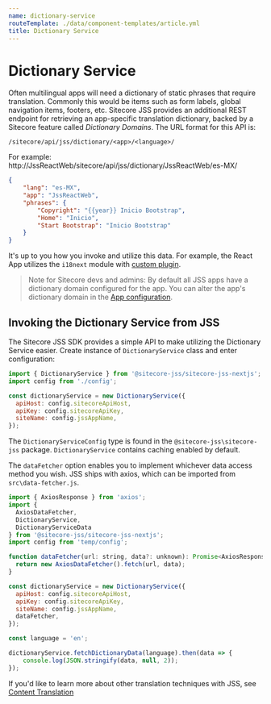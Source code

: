 ```yaml
---
name: dictionary-service
routeTemplate: ./data/component-templates/article.yml
title: Dictionary Service
---
```


# Dictionary Service

Often multilingual apps will need a dictionary of static phrases that require translation. Commonly this would be items such as form labels, global navigation items, footers, etc. Sitecore JSS provides an additional REST endpoint for retrieving an app-specific translation dictionary, backed by a Sitecore feature called *Dictionary Domains*. The URL format for this API is:

`/sitecore/api/jss/dictionary/<app>/<language>/`

For example:
http://JssReactWeb/sitecore/api/jss/dictionary/JssReactWeb/es-MX/

```json
{
    "lang": "es-MX",
    "app": "JssReactWeb",
    "phrases": {
        "Copyright": "{{year}} Inicio Bootstrap",
        "Home": "Inicio",
        "Start Bootstrap": "Inicio Bootstrap"
    }
}
```

It's up to you how you invoke and utilize this data. For example, the React App utilizes the `i18next` module with [custom plugin](https://www.i18next.com/misc/creating-own-plugins).

> Note for Sitecore devs and admins: By default all JSS apps have a dictionary domain configured for the app. You can alter the app's dictionary domain in the [App configuration](/docs/techniques/content-translation).

## Invoking the Dictionary Service from JSS

The Sitecore JSS SDK provides a simple API to make utilizing the Dictionary Service easier. Create instance of `DictionaryService` class and enter configuration:
```javascript
import { DictionaryService } from '@sitecore-jss/sitecore-jss-nextjs';
import config from './config';

const dictionaryService = new DictionaryService({
  apiHost: config.sitecoreApiHost,
  apiKey: config.sitecoreApiKey,
  siteName: config.jssAppName,
});
```
The `DictionaryServiceConfig` type is found in the `@sitecore-jss\sitecore-jss` package. `DictionaryService` contains caching enabled by default.

The `dataFetcher` option enables you to implement whichever data access method you wish. JSS ships with axios, which can be imported from `src\data-fetcher.js`.
```javascript
import { AxiosResponse } from 'axios';
import { 
  AxiosDataFetcher,
  DictionaryService,
  DictionaryServiceData
} from '@sitecore-jss/sitecore-jss-nextjs';
import config from 'temp/config';

function dataFetcher(url: string, data?: unknown): Promise<AxiosResponse<DictionaryServiceData>> {
  return new AxiosDataFetcher().fetch(url, data);
}

const dictionaryService = new DictionaryService({
  apiHost: config.sitecoreApiHost,
  apiKey: config.sitecoreApiKey,
  siteName: config.jssAppName,
  dataFetcher,
});

const language = 'en';

dictionaryService.fetchDictionaryData(language).then(data => {
    console.log(JSON.stringify(data, null, 2));
});
```

If you'd like to learn more about other translation techniques with JSS, see [Content Translation](/docs/techniques/content-translation)